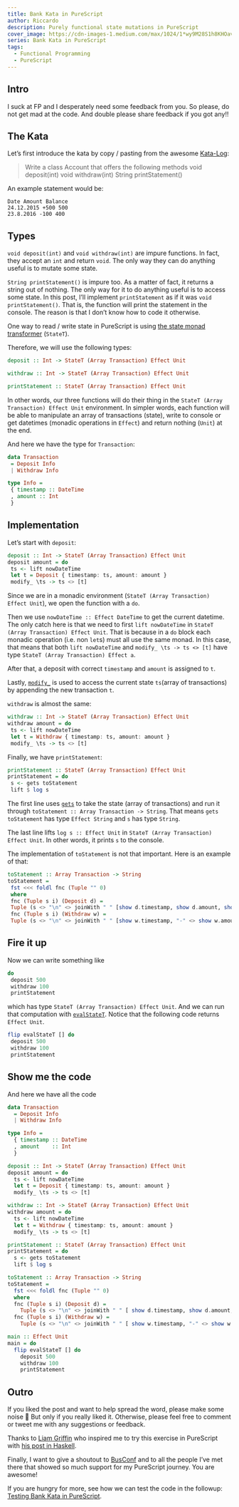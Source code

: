 ```yaml
---
title: Bank Kata in PureScript
author: Riccardo
description: Purely functional state mutations in PureScript
cover_image: https://cdn-images-1.medium.com/max/1024/1*wy9M28S1h8KHOav3b2DBBw.jpeg
series: Bank Kata in PureScript
tags:
  - Functional Programming
  - PureScript
---
```


## Intro

I suck at FP and I desperately need some feedback from you. So please, do not get mad at the code. And double please share feedback if you got any!!

## The Kata

Let’s first introduce the kata by copy / pasting from the awesome [Kata-Log](http://kata-log.rocks/banking-kata):

> Write a class Account that offers the following methods void deposit(int) void withdraw(int) String printStatement()

An example statement would be:

```
Date Amount Balance
24.12.2015 +500 500
23.8.2016 -100 400
```

## Types

`void deposit(int)` and `void withdraw(int)` are impure functions. In fact, they accept an `int` and return `void`. The only way they can do anything useful is to mutate some state.

`String printStatement()` is impure too. As a matter of fact, it returns a string out of nothing. The only way for it to do anything useful is to access some state. In this post, I’ll implement `printStatement` as if it was `void printStatement()`. That is, the function will print the statement in the console. The reason is that I don’t know how to code it otherwise.

One way to read / write state in PureScript is using [the state monad transformer](https://pursuit.purescript.org/packages/purescript-transformers/4.2.0/docs/Control.Monad.State.Trans#t:StateT) (`StateT`).

Therefore, we will use the following types:

```haskell
deposit :: Int -> StateT (Array Transaction) Effect Unit

withdraw :: Int -> StateT (Array Transaction) Effect Unit

printStatement :: StateT (Array Transaction) Effect Unit
```

In other words, our three functions will do their thing in the `StateT (Array Transaction) Effect Unit` environment. In simpler words, each function will be able to manipulate an array of transactions (state), write to console or get datetimes (monadic operations in `Effect`) and return nothing (`Unit`) at the end.

And here we have the type for `Transaction`:

```haskell
data Transaction
 = Deposit Info
 | Withdraw Info

type Info =
 { timestamp :: DateTime
 , amount :: Int
 }
```

## Implementation

Let’s start with `deposit`:

```haskell
deposit :: Int -> StateT (Array Transaction) Effect Unit
deposit amount = do
 ts <- lift nowDateTime
 let t = Deposit { timestamp: ts, amount: amount }
 modify_ \ts -> ts <> [t]
```

Since we are in a monadic environment (`StateT (Array Transaction) Effect Unit`), we open the function with a `do`.

Then we use `nowDateTime :: Effect DateTime` to get the current datetime. The only catch here is that we need to first `lift nowDateTime` in `StateT (Array Transaction) Effect Unit`. That is because in a `do` block each monadic operation (i.e. non `let`s) must all use the same monad. In this case, that means that both `lift nowDateTime` and `modify_ \ts -> ts <> [t]` have type `StateT (Array Transaction) Effect a`.

After that, a deposit with correct `timestamp` and `amount` is assigned to `t`.

Lastly, [`modify_`](https://pursuit.purescript.org/packages/purescript-transformers/4.2.0/docs/Control.Monad.State#v:modify_) is used to access the current state `ts`(array of transactions) by appending the new transaction `t`.

`withdraw` is almost the same:

```haskell
withdraw :: Int -> StateT (Array Transaction) Effect Unit
withdraw amount = do
 ts <- lift nowDateTime
 let t = Withdraw { timestamp: ts, amount: amount }
 modify_ \ts -> ts <> [t]
```

Finally, we have `printStatement`:

```haskell
printStatement :: StateT (Array Transaction) Effect Unit
printStatement = do
 s <- gets toStatement
 lift $ log s
```

The first line uses [`gets`](https://pursuit.purescript.org/packages/purescript-transformers/4.2.0/docs/Control.Monad.State#v:gets) to take the state (array of transactions) and run it through `toStatement :: Array Transaction -> String`. That means `gets toStatement` has type `Effect String` and `s` has type `String`.

The last line lifts `log s :: Effect Unit` in `StateT (Array Transaction) Effect Unit`. In other words, it prints `s` to the console.

The implementation of `toStatement` is not that important. Here is an example of that:

```haskell
toStatement :: Array Transaction -> String
toStatement =
 fst <<< foldl fnc (Tuple "" 0)
 where
 fnc (Tuple s i) (Deposit d) =
 Tuple (s <> "\n" <> joinWith " " [show d.timestamp, show d.amount, show $ i + d.amount]) (i + d.amount)
 fnc (Tuple s i) (Withdraw w) =
 Tuple (s <> "\n" <> joinWith " " [show w.timestamp, "-" <> show w.amount, show $ i - w.amount]) (i - w.amount)
```

## Fire it up

Now we can write something like

```haskell
do
 deposit 500
 withdraw 100
 printStatement
```

which has type `StateT (Array Transaction) Effect Unit`. And we can run that computation with [`evalStateT`](https://pursuit.purescript.org/packages/purescript-transformers/4.2.0/docs/Control.Monad.State.Trans#v:evalStateT). Notice that the following code returns `Effect Unit`.

```haskell
flip evalStateT [] do
 deposit 500
 withdraw 100
 printStatement
```

## Show me the code

And here we have all the code

```haskell
data Transaction
  = Deposit Info
  | Withdraw Info

type Info =
  { timestamp :: DateTime
  , amount    :: Int
  }

deposit :: Int -> StateT (Array Transaction) Effect Unit
deposit amount = do
  ts <- lift nowDateTime
  let t = Deposit { timestamp: ts, amount: amount }
  modify_ \ts -> ts <> [t]

withdraw :: Int -> StateT (Array Transaction) Effect Unit
withdraw amount = do
  ts <- lift nowDateTime
  let t = Withdraw { timestamp: ts, amount: amount }
  modify_ \ts -> ts <> [t]

printStatement :: StateT (Array Transaction) Effect Unit
printStatement = do
  s <- gets toStatement
  lift $ log s

toStatement :: Array Transaction -> String
toStatement =
  fst <<< foldl fnc (Tuple "" 0)
  where
  fnc (Tuple s i) (Deposit d) =
    Tuple (s <> "\n" <> joinWith " " [ show d.timestamp, show d.amount, show $ i + d.amount]) (i + d.amount)
  fnc (Tuple s i) (Withdraw w) =
    Tuple (s <> "\n" <> joinWith " " [ show w.timestamp, "-" <> show w.amount, show $ i - w.amount]) (i - w.amount)

main :: Effect Unit
main = do
  flip evalStateT [] do
    deposit 500
    withdraw 100
    printStatement
```

## Outro

If you liked the post and want to help spread the word, please make some noise 🤘 But only if you really liked it. Otherwise, please feel free to comment or tweet me with any suggestions or feedback.

Thanks to [Liam Griffin](https://medium.com/u/98e431287677) who inspired me to try this exercise in PureScript with [his post in Haskell](https://medium.com/@Gryff/bank-kata-in-haskell-dealing-with-state-3364c13b994f).

Finally, I want to give a shoutout to [BusConf](https://www.bus-conf.org/) and to all the people I’ve met there that showed so much support for my PureScript journey. You are awesome!

If you are hungry for more, see how we can test the code in the followup: [Testing Bank Kata in PureScript](./2019-03-18-testing-bank-kata-in-purescript.html).
